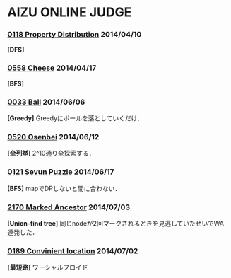 # AIZU ONLINE JUDGE

### [0118 Property Distribution](http://judge.u-aizu.ac.jp/onlinejudge/description.jsp?id=0118) 2014/04/10
**[DFS]**

### [0558 Cheese](http://judge.u-aizu.ac.jp/onlinejudge/description.jsp?id=0558) 2014/04/17
**[BFS]**

### [0033 Ball](http://judge.u-aizu.ac.jp/onlinejudge/description.jsp?id=0033) 2014/06/06
**[Greedy]** Greedyにボールを落としていくだけ．

### [0520 Osenbei](http://judge.u-aizu.ac.jp/onlinejudge/description.jsp?id=0525) 2014/06/12
**[全列挙]** 2^10通り全探索する．

### [0121 Sevun Puzzle](http://judge.u-aizu.ac.jp/onlinejudge/description.jsp?id=0121) 2014/06/17
**[BFS]** mapでDPしないと間に合わない．

### [2170 Marked Ancestor](http://judge.u-aizu.ac.jp/onlinejudge/description.jsp?id=2170) 2014/07/03
**[Union-find tree]** 同じnodeが2回マークされるときを見逃していたせいでWA連発した．

### [0189 Convinient location](http://judge.u-aizu.ac.jp/onlinejudge/description.jsp?id=0189) 2014/07/02
**[最短路]** ワーシャルフロイド
